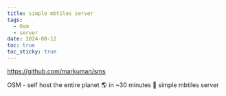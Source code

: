 ```yaml
---
title: simple mbtiles server
tags:
  - Osm
  - server
date: 2024-08-12
toc: true
toc_sticky: true
---
```

https://github.com/markuman/sms

OSM - self host the entire planet 🌎 in ~30 minutes 🚀
simple mbtiles server


# 